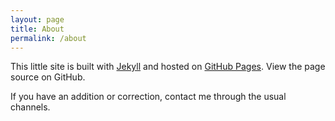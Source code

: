 ```yaml
---
layout: page
title: About
permalink: /about
---
```


This little site is built with [Jekyll] and hosted on [GitHub Pages].
View the page source on GitHub.

If you have an addition or correction, contact me through the usual channels.

[Jekyll]: https://jekyllrb.com/
[GitHub Pages]: https://pages.github.com/
